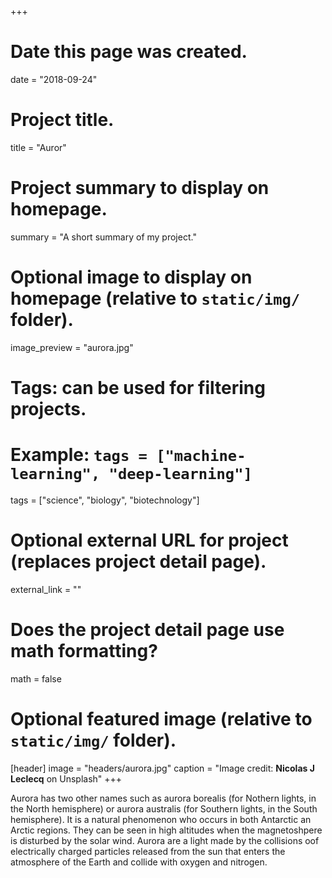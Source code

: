 +++
# Date this page was created.
date = "2018-09-24"

# Project title.
title = "Auror"

# Project summary to display on homepage.
summary = "A short summary of my project."

# Optional image to display on homepage (relative to `static/img/` folder).
image_preview = "aurora.jpg"

# Tags: can be used for filtering projects.
# Example: `tags = ["machine-learning", "deep-learning"]`
tags = ["science", "biology", "biotechnology"]

# Optional external URL for project (replaces project detail page).
external_link = ""

# Does the project detail page use math formatting?
math = false

# Optional featured image (relative to `static/img/` folder).
[header]
image = "headers/aurora.jpg"
caption = "Image credit: **Nicolas J Leclecq** on Unsplash"
+++

Aurora has two other names such as aurora borealis (for Nothern lights, in the North hemisphere) or aurora australis (for Southern lights, in the South hemisphere). It is a natural phenomenon who occurs in both Antarctic an Arctic regions. They can be seen in high altitudes when the magnetoshpere is disturbed by the solar wind. Aurora are a light made by the collisions oof electrically charged particles released from the sun that enters the atmosphere of the Earth and collide with oxygen and nitrogen.
